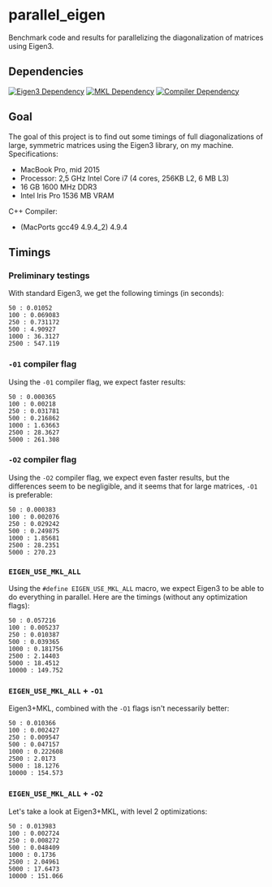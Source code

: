 # parallel_eigen

Benchmark code and results for parallelizing the diagonalization of matrices using Eigen3.


## Dependencies
[![Eigen3 Dependency](https://img.shields.io/badge/eigen-3+-blue.svg)](http://eigen.tuxfamily.org/index.php?title=Main_Page)
[![MKL Dependency](https://img.shields.io/badge/MKL-2018-blue.svg)](https://software.intel.com/en-us/mkl)
[![Compiler Dependency](https://img.shields.io/badge/GCC-4.9-blue.svg)](https://gcc.gnu.org/gcc-4.9/changes.html)


## Goal

The goal of this project is to find out some timings of full diagonalizations of large, symmetric matrices using the Eigen3 library, on my machine. Specifications:
 * MacBook Pro, mid 2015
 * Processor: 2,5 GHz Intel Core i7 (4 cores, 256KB L2, 6 MB L3)
 * 16 GB 1600 MHz DDR3
 * Intel Iris Pro 1536 MB VRAM

C++ Compiler:
 * (MacPorts gcc49 4.9.4_2) 4.9.4


## Timings

### Preliminary testings
With standard Eigen3, we get the following timings (in seconds):

    50 : 0.01052
    100 : 0.069083
    250 : 0.731172
    500 : 4.90927
    1000 : 36.3127
    2500 : 547.119


### `-01` compiler flag
Using the `-01` compiler flag, we expect faster results:

    50 : 0.000365
    100 : 0.00218
    250 : 0.031781
    500 : 0.216862
    1000 : 1.63663
    2500 : 28.3627
    5000 : 261.308


### `-O2` compiler flag
Using the `-O2` compiler flag, we expect even faster results, but the differences seem to be negligible, and it seems that for large matrices, `-O1` is preferable:

    50 : 0.000383
    100 : 0.002076
    250 : 0.029242
    500 : 0.249875
    1000 : 1.85681
    2500 : 28.2351
    5000 : 270.23


### `EIGEN_USE_MKL_ALL`
Using the `#define EIGEN_USE_MKL_ALL` macro, we expect Eigen3 to be able to do everything in parallel. Here are the timings (without any optimization flags):

    50 : 0.057216
    100 : 0.005237
    250 : 0.010387
    500 : 0.039365
    1000 : 0.181756
    2500 : 2.14403
    5000 : 18.4512
    10000 : 149.752


### `EIGEN_USE_MKL_ALL` + `-O1`
Eigen3+MKL, combined with the `-O1` flags isn't necessarily better:

    50 : 0.010366
    100 : 0.002427
    250 : 0.009547
    500 : 0.047157
    1000 : 0.222608
    2500 : 2.0173
    5000 : 18.1276
    10000 : 154.573

### `EIGEN_USE_MKL_ALL` + `-O2`
Let's take a look at Eigen3+MKL, with level 2 optimizations:

    50 : 0.013983
    100 : 0.002724
    250 : 0.008272
    500 : 0.048409
    1000 : 0.1736
    2500 : 2.04961
    5000 : 17.6473
    10000 : 151.066
